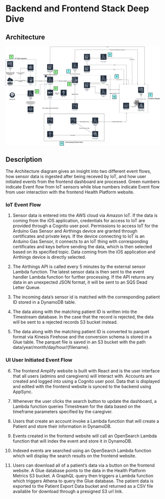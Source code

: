 # Backend and Frontend Stack Deep Dive

## Architecture

![alt text](./images/pacific-autism-architecture.jpg)

## Description

The Architecture diagram gives an insight into two different event flows, how sensor data is ingested after being receved by IoT, and how user initiated events from the frontend dashboard are processed. Green numbers indicate Event flow from IoT sensors while blue numbers indicate Event flow from user interaction with the frontend Health Platform website.

### IoT Event Flow

1. Sensor data is entered into the AWS cloud via Amazon IoT. If the data is coming from the iOS application, credentials for access to IoT are provided through a Cognito user pool. Permissions to access IoT for the Arduino Gas Sensor and Airthings device are granted through certificates and private keys. If the device connecting to IoT is an Arduino Gas Sensor, it connects to an IoT thing with corresponding certificates and keys before sending the data, which is then selected based on its specified topic. Data coming from the iOS application and Airthings device is directly selected.

2. The Airthings API is called every 5 minutes by the external sensor Lambda function. The latest sensor data is then sent to the event handler Lambda function for further processing. If the API returns any data in an unexpected JSON format, it will be sent to an SQS Dead Letter Queue.

3. The incoming data’s sensor id is matched with the corresponding patient ID stored in a DynamoDB table. 

4. The data along with the matching patient ID is written into the Timestream database. In the case that the record is rejected, the data will be sent to a rejected records S3 bucket instead.

5. The data along with the matching patient ID is converted to parquet format via Kinesis Firehose and the conversion schema is stored in a Glue table. The parquet file is saved in an S3 bucket with the path data/year/month/day/hour/{filename}.

### UI User Initiated Event Flow

6. The frontend Amplify website is built with React and is the user interface that all users (admins and caregivers) will interact with. Accounts are created and logged into using a Cognito user pool. Data that is displayed and edited with the frontend website is synced to the backend using AppSync.

7. Whenever the user clicks the search button to update the dashboard, a Lambda function queries Timestream for the data based on the timeframe parameters specified by the caregiver.

8. Users that create an account invoke a Lambda function that will create a Patient and store their information in DynamoDB.

9. Events created in the frontend website will call an OpenSearch Lambda function that will index the event and store it in DynamoDB.

10. Indexed events are searched using an OpenSearch Lambda function which will display the search results on the frontend website.

11. Users can download all of a patient’s data via a button on the frontend website. A Glue database points to the data in the Health Platform Metrics S3 bucket. A GraphQL query then triggers a Lambda function which triggers Athena to query the Glue database. The patient data is exported to the Patient Export Data bucket and returned as a CSV file available for download through a presigned S3 url link. 
